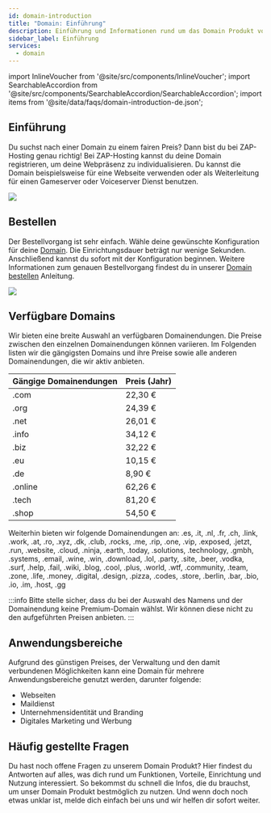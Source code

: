 ```yaml
---
id: domain-introduction
title: "Domain: Einführung"
description: Einführung und Informationen rund um das Domain Produkt von ZAP-Hosting - ZAP-Hosting.com Dokumentation
sidebar_label: Einführung
services:
  - domain
---
```


import InlineVoucher from '@site/src/components/InlineVoucher';
import SearchableAccordion from '@site/src/components/SearchableAccordion/SearchableAccordion';
import items from '@site/data/faqs/domain-introduction-de.json';

## Einführung

Du suchst nach einer Domain zu einem fairen Preis? Dann bist du bei ZAP-Hosting genau richtig! Bei ZAP-Hosting kannst du deine Domain registrieren, um deine Webpräsenz zu individualisieren. Du kannst die Domain beispielsweise für eine Webseite verwenden oder als Weiterleitung für einen Gameserver oder Voiceserver Dienst benutzen.

![](https://screensaver01.zap-hosting.com/index.php/s/rD8rLHyLNxLcm5r/preview)

## Bestellen

Der Bestellvorgang ist sehr einfach. Wähle deine gewünschte Konfiguration für deine [Domain](https://zap-hosting.com/en/shop/product/domain/). Die Einrichtungsdauer beträgt nur wenige Sekunden. Anschließend kannst du sofort mit der Konfiguration beginnen. Weitere Informationen zum genauen Bestellvorgang findest du in unserer [Domain bestellen](domain-order.md) Anleitung.


![](https://screensaver01.zap-hosting.com/index.php/s/DLXCtXHkzdpXkao/preview)

## Verfügbare Domains

Wir bieten eine breite Auswahl an verfügbaren Domainendungen. Die Preise zwischen den einzelnen Domainendungen können variieren. Im Folgenden listen wir die gängigsten Domains und ihre Preise sowie alle anderen Domainendungen, die wir aktiv anbieten.

| Gängige Domainendungen | Preis (Jahr) |
| ---------------------- | ------------ |
| .com                   | 22,30 €      |
| .org                   | 24,39 €      |
| .net                   | 26,01 €      |
| .info                  | 34,12 €      |
| .biz                   | 32,22 €      |
| .eu                    | 10,15 €      |
| .de                    | 8,90 €       |
| .online                | 62,26 €      |
| .tech                  | 81,20 €      |
| .shop                  | 54,50 €      |

Weiterhin bieten wir folgende Domainendungen an: .es, .it, .nl, .fr, .ch, .link, .work, .at, .ro, .xyz, .dk, .club, .rocks, .me, .rip, .one, .vip, .exposed, .jetzt, .run, .website, .cloud, .ninja, .earth, .today, .solutions, .technology, .gmbh, .systems, .email, .wine, .win, .download, .lol, .party, .site, .beer, .vodka, .surf, .help, .fail, .wiki, .blog, .cool, .plus, .world, .wtf, .community, .team, .zone, .life, .money, .digital, .design, .pizza, .codes, .store, .berlin, .bar, .bio, .io, .im, .host, .gg

:::info
Bitte stelle sicher, dass du bei der Auswahl des Namens und der Domainendung keine Premium-Domain wählst. Wir können diese nicht zu den aufgeführten Preisen anbieten.
:::

## Anwendungsbereiche

Aufgrund des günstigen Preises, der Verwaltung und den damit verbundenen Möglichkeiten kann eine Domain für mehrere Anwendungsbereiche genutzt werden, darunter folgende:

- Webseiten
- Maildienst
- Unternehmensidentität und Branding
- Digitales Marketing und Werbung


## Häufig gestellte Fragen
Du hast noch offene Fragen zu unserem Domain Produkt? Hier findest du Antworten auf alles, was dich rund um Funktionen, Vorteile, Einrichtung und Nutzung interessiert. So bekommst du schnell die Infos, die du brauchst, um unser Domain Produkt bestmöglich zu nutzen. Und wenn doch noch etwas unklar ist, melde dich einfach bei uns und wir helfen dir sofort weiter.
<SearchableAccordion items={items} />

<InlineVoucher />
